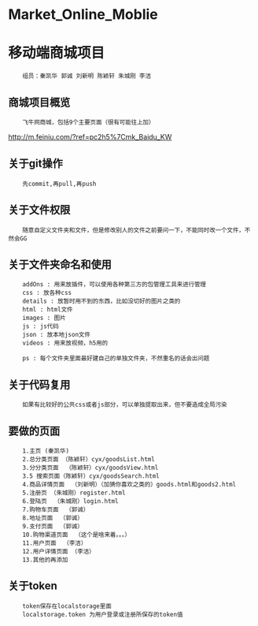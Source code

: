 ﻿# Market_Online_Moblie
移动端商城项目
====
		组员：秦凯华 郭诚 刘新明 陈颖轩 朱城刚 李洁

商城项目概览
----
		飞牛网商城，包括9个主要页面（很有可能往上加）
http://m.feiniu.com/?ref=pc2h5%7Cmk_Baidu_KW

关于git操作
----
		先commit,再pull,再push

关于文件权限
----
		随意自定义文件夹和文件，但是修改别人的文件之前要问一下，不能同时改一个文件，不然会GG

关于文件夹命名和使用
----
		addOns : 用来放插件，可以使用各种第三方的包管理工具来进行管理
		css : 放各种css
		details : 放暂时用不到的东西，比如没切好的图片之类的
		html : html文件
		images : 图片
		js : js代码
		json : 放本地json文件
		videos : 用来放视频，h5用的

		ps : 每个文件夹里面最好建自己的单独文件夹，不然重名的话会出问题

关于代码复用
----
		如果有比较好的公共css或者js部分，可以单独提取出来，但不要造成全局污染

要做的页面
----
		1.主页 (秦凯华)
		2.总分类页面 （陈颖轩）cyx/goodsList.html
		3.分分类页面  （陈颖轩）cyx/goodsView.html
		3.5 搜索页面（陈颖轩）cyx/goodsSearch.html
		4.商品详情页面  （刘新明）（加猜你喜欢之类的）goods.html和goods2.html
		5.注册页 （朱城刚）register.html
		6.登陆页  （朱城刚）login.html
		7.购物车页面  （郭诚）
		8.地址页面  （郭诚）
		9.支付页面	（郭诚）
		10.购物渠道页面  （这个是啥来着。。。）
		11.用户页面  （李洁）
		12.用户详情页面 （李洁）
		13.其他的再添加
关于token
----
		token保存在localstorage里面   
		localstorage.token 为用户登录或注册所保存的token值
